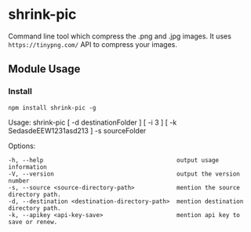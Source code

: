 # shrink-pic 
Command line tool which compress the .png and .jpg images. It uses `https://tinypng.com/` API to compress your images.

## Module Usage 

### Install
 `npm install shrink-pic -g`

 Usage: shrink-pic [ -d destinationFolder ] [ -i 3 ] [ -k SedasdeEEW1231asd213 ] -s sourceFolder

  Options:

    -h, --help                                      output usage information
    -V, --version                                   output the version number
    -s, --source <source-directory-path>            mention the source directory path.
    -d, --destination <destination-directory-path>  mention destination directory path.
    -k, --apikey <api-key-save>                     mention api key to save or renew.
